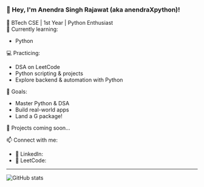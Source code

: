 ### 👋 Hey, I'm Anendra Singh Rajawat (aka anendraXpython)!

🔧 BTech CSE | 1st Year | Python Enthusiast  
📘 Currently learning:

- Python
  
💻 Practicing:
- DSA on LeetCode
- Python scripting & projects
- Explore backend & automation with Python

🚀 Goals:
- Master Python & DSA
- Build real-world apps
- Land a G package!

📂 Projects coming soon…

📫 Connect with me:
- 💼 LinkedIn: 
- 🧠 LeetCode: 

---

![GitHub stats](https://github-readme-stats.vercel.app/api?username=nameXpython&show_icons=true&theme=radical)
